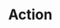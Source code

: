 # Action

<!--
【action】
actions定义了character在环境中被支持的行为选择，定义为actions列表，表示人物可以在环境中执行的动作。
actions分层，high-level，mid-level，low-level。包含各种属性选择。
->>